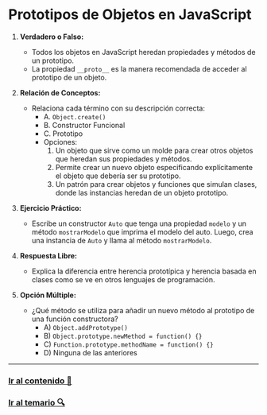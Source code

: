 # Prototipos de Objetos en JavaScript

1. **Verdadero o Falso:**
   - Todos los objetos en JavaScript heredan propiedades y métodos de un prototipo.
   - La propiedad `__proto__` es la manera recomendada de acceder al prototipo de un objeto.

2. **Relación de Conceptos:**
   - Relaciona cada término con su descripción correcta:
     - A. `Object.create()`
     - B. Constructor Funcional
     - C. Prototipo
     - Opciones:
       1. Un objeto que sirve como un molde para crear otros objetos que heredan sus propiedades y métodos.
       2. Permite crear un nuevo objeto especificando explícitamente el objeto que debería ser su prototipo.
       3. Un patrón para crear objetos y funciones que simulan clases, donde las instancias heredan de un objeto prototipo.

3. **Ejercicio Práctico:**
   - Escribe un constructor `Auto` que tenga una propiedad `modelo` y un método `mostrarModelo` que imprima el modelo del auto. Luego, crea una instancia de `Auto` y llama al método `mostrarModelo`.

4. **Respuesta Libre:**
   - Explica la diferencia entre herencia prototípica y herencia basada en clases como se ve en otros lenguajes de programación.

5. **Opción Múltiple:**
   - ¿Qué método se utiliza para añadir un nuevo método al prototipo de una función constructora?
     - A) `Object.addPrototype()`
     - B) `Object.prototype.newMethod = function() {}`
     - C) `Function.prototype.methodName = function() {}`
     - D) Ninguna de las anteriores

---

### [Ir al contenido 📝](../../temario/06-objetos/prototipos.md)

### [Ir al temario 🔍](../../readme.md)